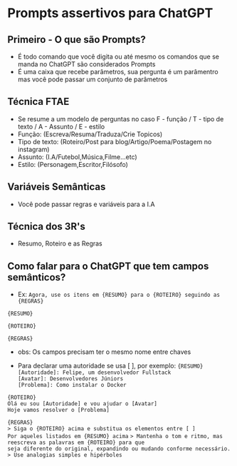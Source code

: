 
# Prompts assertivos para ChatGPT

## Primeiro - O que são Prompts?
- É todo comando que você digita ou até mesmo os comandos que se manda no ChatGPT são considerados Prompts
- É uma caixa que recebe parâmetros, sua pergunta é um parâmentro mas você pode passar um conjunto de parâmetros

## Técnica FTAE
- Se resume a um modelo de perguntas no caso F - função / T - tipo de texto / A - Assunto / E - estilo
- Função: (Escreva/Resuma/Traduza/Crie Topicos)
- Tipo de texto: (Roteiro/Post para blog/Artigo/Poema/Postagem no instagram)
- Assunto: (I.A/Futebol,Música,Filme...etc)
- Estilo: (Personagem,Escritor,Filósofo)

## Variáveis Semânticas
- Você pode passar regras e variáveis para a I.A

## Técnica dos 3R's
- Resumo, Roteiro e as Regras

## Como falar para o ChatGPT que tem campos semânticos?
- Ex: 
`Agora, use os itens em {RESUMO} para o {ROTEIRO} seguindo as {REGRAS}`

`{RESUMO}`

`{ROTEIRO}`

`{REGRAS}`
- obs: Os campos precisam ter o mesmo nome entre chaves

- Para declarar uma autoridade se usa [ ], por exemplo:
`{RESUMO}`\
`[Autoridade]: Felipe, um desenvolvedor Fullstack`\
`[Avatar]: Desenvolvedores Júniors` \
`[Problema]: Como instalar o Docker`

`{ROTEIRO}`\
`Olá eu sou [Autoridade] e vou ajudar o [Avatar]`\
`Hoje vamos resolver o [Problema]`

`{REGRAS}`\
`> Siga o {ROTEIRO} acima e substitua os elementos entre [ ]`\
`Por aqueles listados em {RESUMO} acima`
`> Mantenha o tom e ritmo, mas reescreva as palavras em {ROTEIRO} para que`\
`seja diferente do original, expandindo ou mudando conforme necessário.`\
`> Use analogias simples e hipérboles`